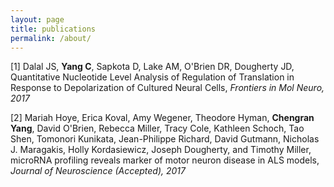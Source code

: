 ```yaml
---
layout: page
title: publications
permalink: /about/
---
```


  [1] Dalal JS, __Yang C__, Sapkota D, Lake AM, O'Brien DR, Dougherty JD, Quantitative Nucleotide Level Analysis of Regulation of Translation in Response to Depolarization of Cultured Neural Cells, _Frontiers in Mol Neuro, 2017_

  [2] Mariah Hoye, Erica Koval, Amy Wegener, Theodore Hyman, __Chengran Yang__, David O'Brien, Rebecca Miller, Tracy Cole, Kathleen Schoch, Tao Shen, Tomonori Kunikata, Jean-Philippe Richard, David Gutmann, Nicholas J. Maragakis, Holly Kordasiewicz, Joseph Dougherty, and Timothy Miller, microRNA profiling reveals marker of motor neuron disease in ALS models, _Journal of Neuroscience (Accepted), 2017_
